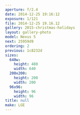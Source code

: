```yaml
---
aperture: f/2.4
date: 2014-12-25 19:16:12
exposure: 1/121
file: 2014-12-25 19.16.12
gallery: 2015-christmas-holidays
layout: gallery-photo
model: Nexus 5
next: 25959d9
ordering: 2
previous: 1c8232d
sizes:
  640w:
    height: 480
    width: 640
  200x200:
    height: 200
    width: 200
  96x96:
    height: 96
    width: 96
title: null
make: LGE
---
```

